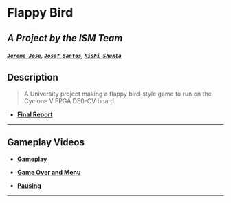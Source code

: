 # Flappy Bird
## <i>A Project by the ISM Team</i>
##### [`Jerome Jose`](https://github.com/jjos425), [`Josef Santos`](https://github.com/JayJsan), [`Rishi Shukla`](https://github.com/rish-shuk)

## Description
> A University project making a flappy bird-style game to run on the Cyclone V FPGA DE0-CV board.

- [**Final Report**](https://docs.google.com/document/d/1gLAatsa7tKLbkAuwO3-jLxfVgSpaTzngN_q0Cc00LZI/edit?usp=sharing)

---

## Gameplay Videos

- [**Gameplay**](https://www.youtube.com/watch?v=UWsk4CXabKE)

- [**Game Over and Menu**](https://www.youtube.com/watch?v=Xq7qs65H7x4)

- [**Pausing**](https://www.youtube.com/watch?v=l2Set6OO8m4)

---
